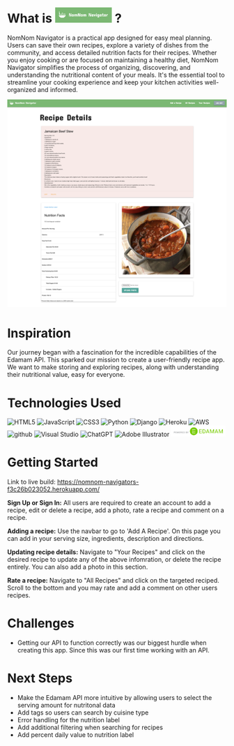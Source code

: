  
# What is <img src="main_app/static/images/logo_screenshot.png" height="35px"> ?
<p>NomNom Navigator is a practical app designed for easy meal planning. Users can save their own recipes, explore a variety of dishes from the community, and access detailed nutrition facts for their recipes. Whether you enjoy cooking or are focused on maintaining a healthy diet, NomNom Navigator simplifies the process of organizing, discovering, and understanding the nutritional content of your meals. It's the essential tool to streamline your cooking experience and keep your kitchen activities well-organized and informed.
</p>
<img src="main_app/static/images/website_screenshot.png">

# Inspiration
<p>Our journey began with a fascination for the incredible capabilities of the Edamam API. This sparked our mission to create a user-friendly recipe app. We want to make storing and exploring recipes, along with understanding their nutritional value, easy for everyone.</p>



# Technologies Used
![HTML5](https://img.shields.io/badge/html5-%23E34F26.svg?style=for-the-badge&logo=html5&logoColor=white)
![JavaScript](https://img.shields.io/badge/javascript-%23323330.svg?style=for-the-badge&logo=javascript&logoColor=%23F7DF1E)
![CSS3](https://img.shields.io/badge/css3-%231572B6.svg?style=for-the-badge&logo=css3&logoColor=white)
![Python](https://img.shields.io/badge/python-3670A0?style=for-the-badge&logo=python&logoColor=ffdd54)
![Django](https://img.shields.io/badge/django-%23092E20.svg?style=for-the-badge&logo=django&logoColor=white)
![Heroku](https://img.shields.io/badge/heroku-%23430098.svg?style=for-the-badge&logo=heroku&logoColor=white)
![AWS](https://img.shields.io/badge/AWS-%23FF9900.svg?style=for-the-badge&logo=amazon-aws&logoColor=white)
![github](https://img.shields.io/badge/GitHub-100000?style=for-the-badge&logo=github&logoColor=white)
![Visual Studio](https://img.shields.io/badge/Visual%20Studio-5C2D91.svg?style=for-the-badge&logo=visual-studio&logoColor=white)
![ChatGPT](https://img.shields.io/badge/chatGPT-74aa9c?style=for-the-badge&logo=openai&logoColor=white)
![Adobe Illustrator](https://img.shields.io/badge/adobe%20illustrator-%23FF9A00.svg?style=for-the-badge&logo=adobe%20illustrator&logoColor=white)
<img src="main_app/static/edamambadge.svg" height="25px">

# Getting Started
Link to live build: https://nomnom-navigators-f3c26b023052.herokuapp.com/

<b>Sign Up or Sign In:</b>
All users are required to create an account to add a recipe, edit or delete a recipe, add a photo, rate a recipe and comment on a recipe.

<b>Adding a recipe:</b>
Use the navbar to go to 'Add A Recipe'. On this page you can add in your serving size, ingredients, description and directions.

<b>Updating recipe details:</b>
Navigate to "Your Recipes" and click on the desired recipe to update any of the above infomration, or delete the recipe entirely. You can also add a photo in this section.

<b>Rate a recipe:</b>
Navigate to "All Recipes" and click on the targeted reciped. Scroll to the bottom and you may rate and add a comment on other users recipes.

# Challenges
- Getting our API to function correctly was our biggest hurdle when creating this app. Since this was our first time working with an API.

# Next Steps
- Make the Edamam API more intuitive by allowing users to select the serving amount for nutritonal data
- Add tags so users can search by cuisine type
- Error handling for the nutrition label
- Add additional filtering when searching for recipes
- Add percent daily value to nutrition label


